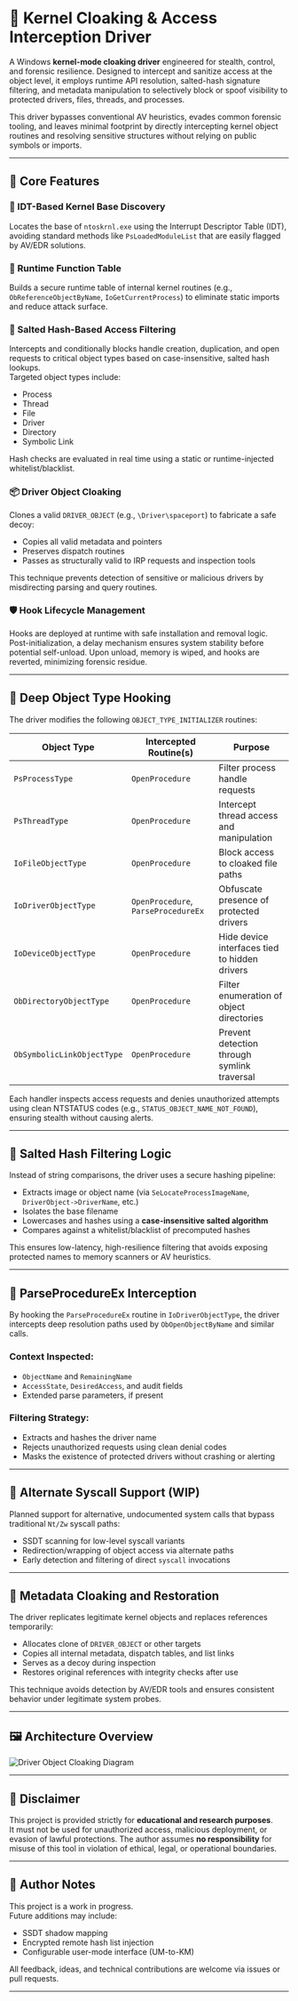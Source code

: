 # 🧬 Kernel Cloaking & Access Interception Driver

A Windows **kernel-mode cloaking driver** engineered for stealth, control, and forensic resilience. Designed to intercept and sanitize access at the object level, it employs runtime API resolution, salted-hash signature filtering, and metadata manipulation to selectively block or spoof visibility to protected drivers, files, threads, and processes.

This driver bypasses conventional AV heuristics, evades common forensic tooling, and leaves minimal footprint by directly intercepting kernel object routines and resolving sensitive structures without relying on public symbols or imports.

---

## 📌 Core Features

### 🧭 IDT-Based Kernel Base Discovery  
Locates the base of `ntoskrnl.exe` using the Interrupt Descriptor Table (IDT), avoiding standard methods like `PsLoadedModuleList` that are easily flagged by AV/EDR solutions.

### 🧠 Runtime Function Table  
Builds a secure runtime table of internal kernel routines (e.g., `ObReferenceObjectByName`, `IoGetCurrentProcess`) to eliminate static imports and reduce attack surface.

### 🧬 Salted Hash-Based Access Filtering  
Intercepts and conditionally blocks handle creation, duplication, and open requests to critical object types based on case-insensitive, salted hash lookups.  
Targeted object types include:
- Process
- Thread
- File
- Driver
- Directory
- Symbolic Link

Hash checks are evaluated in real time using a static or runtime-injected whitelist/blacklist.

### 📦 Driver Object Cloaking  
Clones a valid `DRIVER_OBJECT` (e.g., `\Driver\spaceport`) to fabricate a safe decoy:
- Copies all valid metadata and pointers
- Preserves dispatch routines
- Passes as structurally valid to IRP requests and inspection tools

This technique prevents detection of sensitive or malicious drivers by misdirecting parsing and query routines.

### 🛡️ Hook Lifecycle Management  
Hooks are deployed at runtime with safe installation and removal logic.  
Post-initialization, a delay mechanism ensures system stability before potential self-unload. Upon unload, memory is wiped, and hooks are reverted, minimizing forensic residue.

---

## 🔧 Deep Object Type Hooking

The driver modifies the following `OBJECT_TYPE_INITIALIZER` routines:

| Object Type              | Intercepted Routine(s)     | Purpose                                          |
|--------------------------|----------------------------|--------------------------------------------------|
| `PsProcessType`          | `OpenProcedure`            | Filter process handle requests                   |
| `PsThreadType`           | `OpenProcedure`            | Intercept thread access and manipulation         |
| `IoFileObjectType`       | `OpenProcedure`            | Block access to cloaked file paths               |
| `IoDriverObjectType`     | `OpenProcedure`, `ParseProcedureEx` | Obfuscate presence of protected drivers     |
| `IoDeviceObjectType`     | `OpenProcedure`            | Hide device interfaces tied to hidden drivers    |
| `ObDirectoryObjectType`  | `OpenProcedure`            | Filter enumeration of object directories         |
| `ObSymbolicLinkObjectType` | `OpenProcedure`          | Prevent detection through symlink traversal      |

Each handler inspects access requests and denies unauthorized attempts using clean NTSTATUS codes (e.g., `STATUS_OBJECT_NAME_NOT_FOUND`), ensuring stealth without causing alerts.

---

## 🧮 Salted Hash Filtering Logic

Instead of string comparisons, the driver uses a secure hashing pipeline:
- Extracts image or object name (via `SeLocateProcessImageName`, `DriverObject->DriverName`, etc.)
- Isolates the base filename
- Lowercases and hashes using a **case-insensitive salted algorithm**
- Compares against a whitelist/blacklist of precomputed hashes

This ensures low-latency, high-resilience filtering that avoids exposing protected names to memory scanners or AV heuristics.

---

## 🧩 ParseProcedureEx Interception

By hooking the `ParseProcedureEx` routine in `IoDriverObjectType`, the driver intercepts deep resolution paths used by `ObOpenObjectByName` and similar calls.

### Context Inspected:
- `ObjectName` and `RemainingName`
- `AccessState`, `DesiredAccess`, and audit fields
- Extended parse parameters, if present

### Filtering Strategy:
- Extracts and hashes the driver name
- Rejects unauthorized requests using clean denial codes
- Masks the existence of protected drivers without crashing or alerting

---

## 🧪 Alternate Syscall Support (WIP)

Planned support for alternative, undocumented system calls that bypass traditional `Nt/Zw` syscall paths:
- SSDT scanning for low-level syscall variants
- Redirection/wrapping of object access via alternate paths
- Early detection and filtering of direct `syscall` invocations

---

## 🔬 Metadata Cloaking and Restoration

The driver replicates legitimate kernel objects and replaces references temporarily:
- Allocates clone of `DRIVER_OBJECT` or other targets
- Copies all internal metadata, dispatch tables, and list links
- Serves as a decoy during inspection
- Restores original references with integrity checks after use

This technique avoids detection by AV/EDR tools and ensures consistent behavior under legitimate system probes.

---

## 🖼️ Architecture Overview

![Driver Object Cloaking Diagram](https://cdn.discordapp.com/attachments/1217690516804866172/1378294258519244841/image.png?ex=683c140e&is=683ac28e&hm=e1dad0a26eded13d80587433b3c7e24f90f2230e33a05eae4db2112d67ac4fc6&)

---

## 🚫 Disclaimer

This project is provided strictly for **educational and research purposes**.  
It must not be used for unauthorized access, malicious deployment, or evasion of lawful protections. The author assumes **no responsibility** for misuse of this tool in violation of ethical, legal, or operational boundaries.

---

## 👤 Author Notes

This project is a work in progress.  
Future additions may include:
- SSDT shadow mapping
- Encrypted remote hash list injection
- Configurable user-mode interface (UM-to-KM)

All feedback, ideas, and technical contributions are welcome via issues or pull requests.

---
